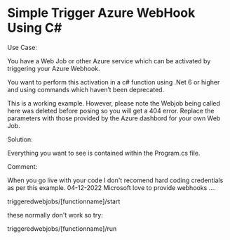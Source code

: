 # Simple Trigger Azure WebHook Using C#

Use Case:

You have a Web Job or other Azure service which can be activated by triggering your Azure Webhook. 

You want to perform this activation in a c# function using .Net 6 or higher and using commands which haven’t been deprecated.

This is a working example. However, please note the Webjob being called here was deleted before posing so you will get a 404 error. Replace the parameters with those provided by the Azure dashbord for your own Web Job.

Solution:

Everything you want to see is contained within the Program.cs file.

Comment:

When you go live with your code I don't recomend hard coding credentials as per this example.
04-12-2022 Microsoft love to provide webhooks ....

triggeredwebjobs/[functionname]/start

these normally don't work so try:

triggeredwebjobs/[functionname]/run
